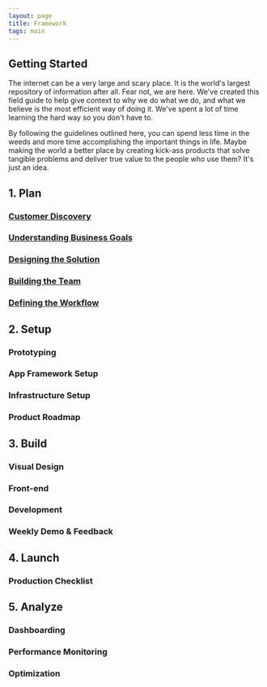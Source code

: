 ```yaml
---
layout: page
title: Framework
tags: main
---
```


## Getting Started
The internet can be a very large and scary place. It is the world's largest repository of information after all. Fear not, we are here. We've created this field guide to help give context to why we do what we do, and what we believe is the most efficient way of doing it. We've spent a lot of time learning the hard way so you don't have to. 

By following the guidelines outlined here, you can spend less time in the weeds and more time accomplishing the  important things in life. Maybe making the world a better place by creating kick-ass products that solve tangible problems and deliver true value to the people who use them? It's just an idea. 

## 1. Plan

### [Customer Discovery](/plan-customer-discovery/ )

### [Understanding Business Goals](/plan-business-goals/)

### [Designing the Solution](/plan-designing-the-solution/)

### [Building the Team](/plan-building-the-team/)

### [Defining the Workflow](/plan-defining-the-workflow/)

## 2. Setup

### Prototyping

### App Framework Setup

### Infrastructure Setup

### Product Roadmap

## 3. Build

### Visual Design

### Front-end

### Development

### Weekly Demo & Feedback

## 4. Launch

### Production Checklist

## 5. Analyze

### Dashboarding

### Performance Monitoring

### Optimization
